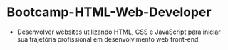 # Bootcamp-HTML-Web-Developer

- Desenvolver websites utilizando HTML, CSS e JavaScript para iniciar sua trajetória profissional em desenvolvimento web front-end.
